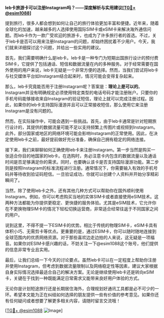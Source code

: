 **leb卡旅游卡可以注册Instagram吗？——深度解析与实用建议[[TG💪+ @esim1088](https://t.me/s/esim1088)]**

提到旅行，很多人都会想到如何让自己的旅行体验更加丰富和便捷。近年来，随着全球化的加速，越来越多的人选择使用国际SIM卡或eSIM卡来解决海外通信问题。而leb卡作为一款广受欢迎的旅游卡，也成为了许多旅行者的首选。不过，关于leb卡是否可以用来注册Instagram的问题，却始终困扰着不少用户。今天，我们就来详细探讨这个问题，并给出一些实用的建议。

首先，我们需要明确什么是leb卡。leb卡是一种专门为短期出国旅行设计的预付费SIM卡，它提供了包括通话、短信和数据流量在内的多种服务。对于经常需要在国外使用的用户来说，leb卡无疑是一个非常方便的选择。然而，当我们尝试将leb卡与社交媒体平台如Instagram结合起来时，情况可能会变得复杂起来。

那么，leb卡究竟能否用于注册Instagram呢？答案是：**理论上是可以的**。Instagram并没有明确规定必须使用特定类型的电话号码才能注册账户。只要你的手机号码能够接收来自Instagram的验证短信，理论上就可以完成注册过程。因此，如果你的leb卡支持国际漫游并且可以正常接收短信，那么使用它来注册Instagram是没有问题的。

然而，在实际操作中，可能会遇到一些挑战。首先，由于leb卡通常是针对短期旅行设计的，其提供的数据流量可能不足以支持频繁上传图片或视频到Instagram。此外，部分国家或地区的网络环境可能会影响Instagram的正常使用。因此，在决定使用leb卡之前，最好提前做好充分准备，确保自己拥有稳定的网络连接。

接下来，我们来聊聊如何正确使用leb卡来注册Instagram。第一步当然是购买一张适合你目的地国家的leb卡。在选购时，务必注意卡内包含的数据流量以及通话时间是否足够满足你的需求。同时，也要确认该卡是否支持国际漫游功能。第二步则是按照Instagram的标准流程进行注册。通常情况下，你需要输入有效的手机号码并等待收到验证码短信。一旦验证成功，你就可以创建个人资料并开始分享精彩瞬间了。

当然，除了使用leb卡之外，还有其他几种方式可以帮助你在国外顺利使用Instagram。例如，你可以考虑购买当地的实体SIM卡或者直接使用eSIM技术。这两种方法都能为你提供更稳定、更快捷的服务体验。尤其是eSIM技术，它允许你在不更换物理SIM卡的情况下轻松切换运营商，非常适合经常往返于不同国家之间的用户。

说到这里，不得不提一下ESIM卡的优势。相比于传统的物理SIM卡，eSIM卡具有体积小巧、无需剪卡等优点。更重要的是，通过ESIM卡，你可以随时随地连接到全球范围内的优质网络资源。对于那些喜欢边走边拍的人来说，这无疑是一项福音。如果你对ESIM卡感兴趣的话，不妨关注一下@esim1088这个账号，他们提供的信息非常专业且实用。

最后，让我们总结一下今天的讨论要点。虽然leb卡可以在一定程度上帮助你注册并使用Instagram，但考虑到数据流量限制以及网络稳定性等因素，建议大家根据自身实际情况选择最适合自己的解决方案。无论是继续使用leb卡还是转向eSIM卡，关键在于找到一种既能满足日常需求又能带来良好用户体验的方式。

无论你是计划短途旅行还是长期居住海外，合理规划好通讯工具都是必不可少的一环。希望本文能为正在纠结如何选择的朋友提供一些有价值的参考意见。如果你还有任何疑问或者想要了解更多相关内容，请随时留言交流哦！

[[TG💪+ @esim1088](https://t.me/s/esim1088) ![Image](https://i.postimg.cc/4NQfJmqS/Snipaste-2025-05-13-00-14-12.png)]